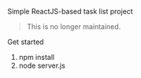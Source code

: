 Simple ReactJS-based task list project

>This is no longer maintained.

Get started
1. npm install
2. node server.js
